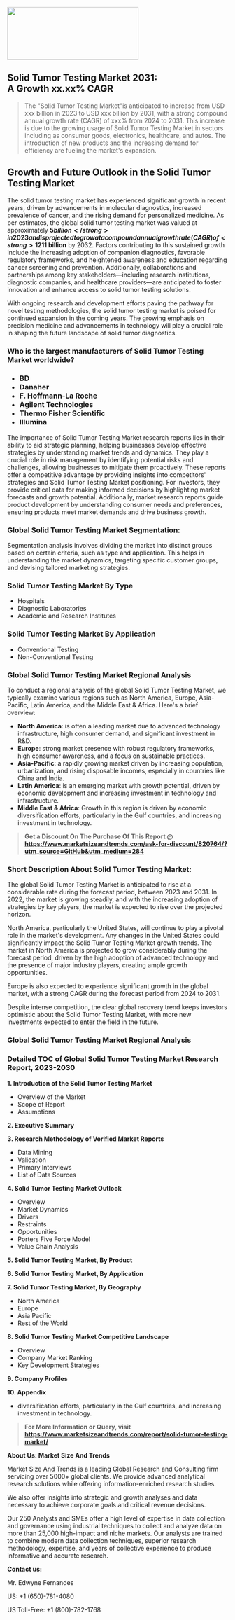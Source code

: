 <img src="https://100x100musica.es/wp-content/uploads/2024/12/Verified-Market-Reports-4-300x120.jpg" alt="" width="300" height="120" class="alignnone size-medium wp-image-100382" /><h2>Solid Tumor Testing Market 2031: A&nbsp;Growth&nbsp;xx.xx% CAGR</h2><blockquote id="" class="">The "Solid Tumor Testing Market"is anticipated to increase from USD xxx billion in 2023 to USD xxx billion by 2031, with a strong compound annual growth rate (CAGR) of xxx% from 2024 to 2031. This increase is due to the growing usage of Solid Tumor Testing Market in sectors including as consumer goods, electronics, healthcare, and autos. The introduction of new products and the increasing demand for efficiency are fueling the market's expansion.</blockquote><p><h2>Growth and Future Outlook in the Solid Tumor Testing Market</h2><p>The solid tumor testing market has experienced significant growth in recent years, driven by advancements in molecular diagnostics, increased prevalence of cancer, and the rising demand for personalized medicine. As per estimates, the global solid tumor testing market was valued at approximately <strong>$5 billion</strong> in 2023 and is projected to grow at a compound annual growth rate (CAGR) of <strong>12%</strong> from 2024 to 2032. This growth can be attributed to the increasing number of cases of solid tumors and the corresponding need for accurate and efficient diagnostic tests.</p><p>The technological advancements in genomic testing and biomarker identification are paramount to the evolution of solid tumor testing. Innovations in next-generation sequencing (NGS) and liquid biopsy techniques are enabling healthcare providers to detect tumors at earlier stages, facilitating timely and effective treatment plans. Furthermore, the shift toward personalized medicine is propelling the demand for solid tumor testing as clinicians aim to tailor therapies based on individual genetic profiles.</p><p><strong></strong></p><p>Moreover, the consolidation of healthcare systems and the integration of laboratory services are influencing market dynamics. Major healthcare institutions and oncology centers are increasingly investing in state-of-the-art diagnostic technologies to enhance patient outcomes. The emphasis on early detection and precision oncology is expected to further accelerate the adoption of solid tumor testing across various healthcare settings.</p><p>Looking ahead, the market is projected to expand further, reaching an estimated value of <strong>$11 billion</strong> by 2032. Factors contributing to this sustained growth include the increasing adoption of companion diagnostics, favorable regulatory frameworks, and heightened awareness and education regarding cancer screening and prevention. Additionally, collaborations and partnerships among key stakeholders—including research institutions, diagnostic companies, and healthcare providers—are anticipated to foster innovation and enhance access to solid tumor testing solutions.</p><p>With ongoing research and development efforts paving the pathway for novel testing methodologies, the solid tumor testing market is poised for continued expansion in the coming years. The growing emphasis on precision medicine and advancements in technology will play a crucial role in shaping the future landscape of solid tumor diagnostics.</p></p><h3 id="" class="">Who is the largest manufacturers of&nbsp;Solid Tumor Testing Market worldwide?</h3><h3 class=""><p><ul><li>BD </li><li> Danaher </li><li> F. Hoffmann-La Roche </li><li> Agilent Technologies </li><li> Thermo Fisher Scientific </li><li> Illumina</li></ul></p></h3><p id="ember58" class="ember-view reader-text-block__paragraph">The importance of&nbsp;Solid Tumor Testing Market research reports lies in their ability to aid strategic planning, helping businesses develop effective strategies by understanding market trends and dynamics. They play a crucial role in risk management by identifying potential risks and challenges, allowing businesses to mitigate them proactively. These reports offer a competitive advantage by providing insights into competitors' strategies and Solid Tumor Testing Market positioning. For investors, they provide critical data for making informed decisions by highlighting market forecasts and growth potential. Additionally, market research reports guide product development by understanding consumer needs and preferences, ensuring products meet market demands and drive business growth.</p><h3 id="" class="">Global&nbsp;Solid Tumor Testing Market Segmentation:</h3><p id="" class="">Segmentation analysis involves dividing the market into distinct groups based on certain criteria, such as type and application. This helps in understanding the market dynamics, targeting specific customer groups, and devising tailored marketing strategies.</p><h3 id="" class="">Solid Tumor Testing Market&nbsp;By Type</h3><p><p><ul><li>Hospitals</li><li> Diagnostic Laboratories</li><li> Academic and Research Institutes</p></li></ul></p></p><h3 id="" class="">Solid Tumor Testing Market&nbsp;By Application</h3><p class=""><p><ul><li>Conventional Testing</li><li> Non-Conventional Testing</li></ul></p></p><h3 id="" class="">Global Solid Tumor Testing Market Regional Analysis</h3><p id="" class="">To conduct a regional analysis of the global Solid Tumor Testing Market, we typically examine various regions such as North America, Europe, Asia-Pacific, Latin America, and the Middle East &amp; Africa. Here's a brief overview:</p><ul><li><strong>North America</strong>: is often a leading market due to advanced technology infrastructure, high consumer demand, and significant investment in R&amp;D.</li><li><strong>Europe</strong>: strong market presence with robust regulatory frameworks, high consumer awareness, and a focus on sustainable practices.</li><li><strong>Asia-Pacific</strong>: a rapidly growing market driven by increasing population, urbanization, and rising disposable incomes, especially in countries like China and India.</li><li><strong>Latin America</strong>: is an emerging market with growth potential, driven by economic development and increasing investment in technology and infrastructure.</li><li><strong>Middle East &amp; Africa</strong>: Growth in this region is driven by economic diversification efforts, particularly in the Gulf countries, and increasing investment in technology.</li></ul><blockquote id="" class=""><strong>Get a Discount On The Purchase Of This Report @ <a href="https://www.marketsizeandtrends.com/download-sample/820764/?utm_source=GitHub&utm_medium=284" target="_blank">https://www.marketsizeandtrends.com/ask-for-discount/820764/?utm_source=GitHub&utm_medium=284</a></strong></blockquote><h3>Short Description About Solid Tumor Testing Market:</h3><p id="ember58" class="ember-view reader-text-block__paragraph">The global&nbsp;Solid Tumor Testing Market&nbsp;is anticipated to rise at a considerable rate during the forecast period, between 2023 and 2031. In 2022, the market is growing steadily, and with the increasing adoption of strategies by key players, the market is expected to rise over the projected horizon.</p><p id="ember59" class="ember-view reader-text-block__paragraph">North America, particularly the United States, will continue to play a pivotal role in the market's development. Any changes in the United States could significantly impact the&nbsp;Solid Tumor Testing Market&nbsp;growth trends. The market in North America is projected to grow considerably during the forecast period, driven by the high adoption of advanced technology and the presence of major industry players, creating ample growth opportunities.</p><p id="ember60" class="ember-view reader-text-block__paragraph">Europe is also expected to experience significant growth in the global market, with a strong CAGR during the forecast period from 2024 to 2031.</p><p id="ember61" class="ember-view reader-text-block__paragraph">Despite intense competition, the clear global recovery trend keeps investors optimistic about the&nbsp;Solid Tumor Testing Market, with more new investments expected to enter the field in the future.</p><h3 id="" class="">Global Solid Tumor Testing Market Regional Analysis</h3><h3 id="" class="">Detailed TOC of Global Solid Tumor Testing Market Research Report, 2023-2030</h3><p id="" class=""><strong>1. Introduction of the Solid Tumor Testing Market</strong></p><ul><li>Overview of the Market</li><li>Scope of Report</li><li>Assumptions</li></ul><p id="" class=""><strong>2. Executive Summary</strong></p><p id="" class=""><strong>3. Research Methodology of Verified Market Reports</strong></p><ul><li>Data Mining</li><li>Validation</li><li>Primary Interviews</li><li>List of Data Sources</li></ul><p id="" class=""><strong>4. Solid Tumor Testing Market Outlook</strong></p><ul><li>Overview</li><li>Market Dynamics</li><li>Drivers</li><li>Restraints</li><li>Opportunities</li><li>Porters Five Force Model</li><li>Value Chain Analysis</li></ul><p id="" class=""><strong>5. Solid Tumor Testing Market, By Product</strong></p><p id="" class=""><strong>6. Solid Tumor Testing Market, By Application</strong></p><p id="" class=""><strong>7. Solid Tumor Testing Market, By Geography</strong></p><ul><li>North America</li><li>Europe</li><li>Asia Pacific</li><li>Rest of the World</li></ul><p id="" class=""><strong>8. Solid Tumor Testing Market Competitive Landscape</strong></p><ul><li>Overview</li><li>Company Market Ranking</li><li>Key Development Strategies</li></ul><p id="" class=""><strong>9. Company Profiles</strong></p><p id="" class=""><strong>10. Appendix</strong></p><ul><li>diversification efforts, particularly in the Gulf countries, and increasing investment in technology.</li></ul><blockquote id="" class=""><strong>For More Information or Query, visit <strong><strong><a href="https://www.marketsizeandtrends.com/report/solid-tumor-testing-market/" target="_blank">https://www.marketsizeandtrends.com/report/solid-tumor-testing-market/</a></strong></strong></strong></blockquote><p id="" class=""><strong>About Us: Market Size And Trends</strong></p><p id="" class="">Market Size And Trends is a leading Global Research and Consulting firm servicing over 5000+ global clients. We provide advanced analytical research solutions while offering information-enriched research studies.</p><p id="" class="">We also offer insights into strategic and growth analyses and data necessary to achieve corporate goals and critical revenue decisions.</p><p id="" class="">Our 250 Analysts and SMEs offer a high level of expertise in data collection and governance using industrial techniques to collect and analyze data on more than 25,000 high-impact and niche markets. Our analysts are trained to combine modern data collection techniques, superior research methodology, expertise, and years of collective experience to produce informative and accurate research.</p><p id="" class=""><strong>Contact us:</strong></p><p id="" class="">Mr. Edwyne Fernandes</p><p id="" class="">US: +1 (650)-781-4080</p><p id="" class="">US Toll-Free: +1 (800)-782-1768</p>
